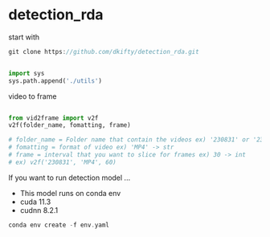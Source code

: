 # detection_rda
start with

```c
git clone https://github.com/dkifty/detection_rda.git
```

```python

import sys
sys.path.append('./utils')

```
video to frame

```python

from vid2frame import v2f
v2f(folder_name, fomatting, frame)

# folder_name = Folder name that contain the videos ex) '230831' or '230831/1' -> str
# fomatting = format of video ex) 'MP4' -> str
# frame = interval that you want to slice for frames ex) 30 -> int
# ex) v2f('230831', 'MP4', 60)
```
If you want to run detection model ...
- This model runs on conda env
- cuda 11.3
- cudnn 8.2.1

```c
conda env create -f env.yaml
```
